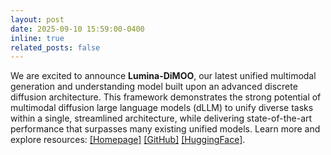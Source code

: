 ```yaml
---
layout: post
date: 2025-09-10 15:59:00-0400
inline: true
related_posts: false
---
```


We are excited to announce **Lumina-DiMOO**, our latest unified multimodal generation and understanding model built upon an advanced discrete diffusion architecture. This framework demonstrates the strong potential of multimodal diffusion large language models (dLLM) to unify diverse tasks within a single, streamlined architecture, while delivering state-of-the-art performance that surpasses many existing unified models. Learn more and explore resources: [[Homepage]](https://synbol.github.io/Lumina-DiMOO/) [[GitHub]](https://github.com/Alpha-VLLM/Lumina-DiMOO) [[HuggingFace]](https://huggingface.co/Alpha-VLLM/Lumina-DiMOO).